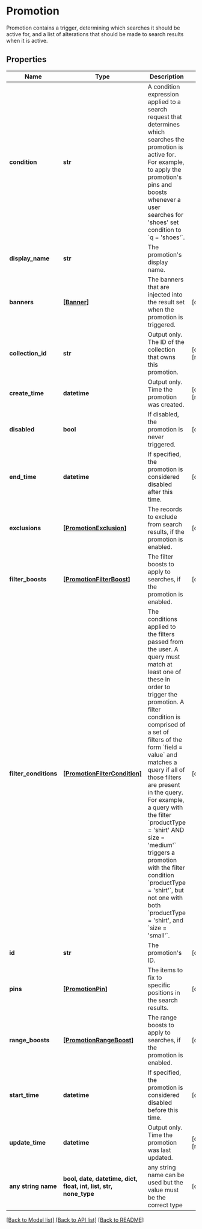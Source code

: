 # Promotion

Promotion contains a trigger, determining which searches it should be active for, and a list of alterations that should be made to search results when it is active.

## Properties
Name | Type | Description | Notes
------------ | ------------- | ------------- | -------------
**condition** | **str** | A condition expression applied to a search request that determines which searches the promotion is active for.  For example, to apply the promotion&#39;s pins and boosts whenever a user searches for &#39;shoes&#39; set condition to &#x60;q &#x3D; &#39;shoes&#39;&#x60;. | 
**display_name** | **str** | The promotion&#39;s display name. | 
**banners** | [**[Banner]**](Banner.md) | The banners that are injected into the result set when the promotion is triggered. | [optional] 
**collection_id** | **str** | Output only. The ID of the collection that owns this promotion. | [optional] [readonly] 
**create_time** | **datetime** | Output only. Time the promotion was created. | [optional] [readonly] 
**disabled** | **bool** | If disabled, the promotion is never triggered. | [optional] 
**end_time** | **datetime** | If specified, the promotion is considered disabled after this time. | [optional] 
**exclusions** | [**[PromotionExclusion]**](PromotionExclusion.md) | The records to exclude from search results, if the promotion is enabled. | [optional] 
**filter_boosts** | [**[PromotionFilterBoost]**](PromotionFilterBoost.md) | The filter boosts to apply to searches, if the promotion is enabled. | [optional] 
**filter_conditions** | [**[PromotionFilterCondition]**](PromotionFilterCondition.md) | The conditions applied to the filters passed from the user. A query must match at least one of these in order to trigger the promotion. A filter condition is comprised of a set of filters of the form &#x60;field &#x3D; value&#x60; and matches a query if all of those filters are present in the query.  For example, a query with the filter &#x60;productType &#x3D; &#39;shirt&#39; AND size &#x3D; &#39;medium&#39;&#x60; triggers a promotion with the filter condition &#x60;productType &#x3D; &#39;shirt&#39;&#x60;, but not one with both &#x60;productType &#x3D; &#39;shirt&#39;, and &#x60;size &#x3D; &#39;small&#39;&#x60;. | [optional] 
**id** | **str** | The promotion&#39;s ID. | [optional] 
**pins** | [**[PromotionPin]**](PromotionPin.md) | The items to fix to specific positions in the search results. | [optional] 
**range_boosts** | [**[PromotionRangeBoost]**](PromotionRangeBoost.md) | The range boosts to apply to searches, if the promotion is enabled. | [optional] 
**start_time** | **datetime** | If specified, the promotion is considered disabled before this time. | [optional] 
**update_time** | **datetime** | Output only. Time the promotion was last updated. | [optional] [readonly] 
**any string name** | **bool, date, datetime, dict, float, int, list, str, none_type** | any string name can be used but the value must be the correct type | [optional]

[[Back to Model list]](../README.md#documentation-for-models) [[Back to API list]](../README.md#documentation-for-api-endpoints) [[Back to README]](../README.md)


